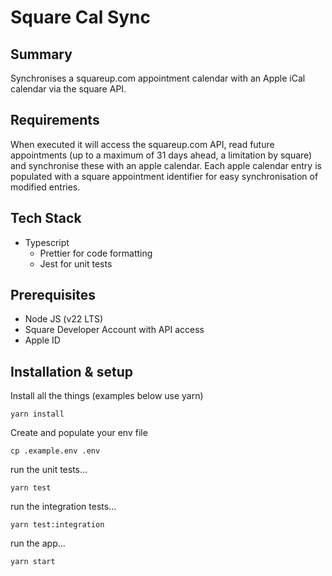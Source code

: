 # Square Cal Sync

## Summary

Synchronises a squareup.com appointment calendar with an Apple iCal calendar via the square API.

## Requirements

When executed it will access the squareup.com API, read future appointments (up to a maximum of 31 days ahead, a limitation by square) and synchronise these with an apple calendar. Each apple calendar entry is populated with a square appointment identifier for easy synchronisation of modified entries.

## Tech Stack

- Typescript
  - Prettier for code formatting
  - Jest for unit tests

## Prerequisites

- Node JS (v22 LTS)
- Square Developer Account with API access
- Apple ID

## Installation & setup

Install all the things (examples below use yarn)

`yarn install`

Create and populate your env file

`cp .example.env .env`

run the unit tests...

`yarn test`

run the integration tests...

`yarn test:integration`

run the app...

`yarn start`
